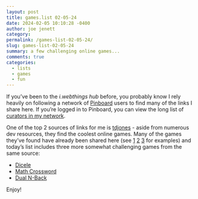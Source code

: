 ```yaml
---
layout: post
title: games.list 02-05-24
date: 2024-02-05 10:10:28 -0400
author: joe jenett
category: 
permalink: /games-list-02-05-24/
slug: games-list-02-05-24
summary: a few challenging online games...
comments: true
categories:
  - lists
  - games
  - fun
---
```

If you’ve been to the _i.webthings hub_ before, you probably know I rely heavily on following a network of <a href="https://pinboard.in/">Pinboard</a> users to find many of the links I share here. If you’re logged in to Pinboard, you can view the long list of <a href="https://pinboard.in/u:iwebthings/network/">curators in my network</a>. 

One of the top 2 sources of links for me is <a href="https://pinboard.in/u:tdjones">tdjones</a> - aside from numerous dev resources, they find the coolest online games. Many of the games they’ve found have already been shared here (see <a href="/linkylove-01-25-24/">1</a> <a href="/assemble-the-target-word-using-the-fewest-spins-possible/">2</a> <a href="/linkylove-01-17-24/">3</a> for examples) and today’s list includes three more somewhat challenging games from the same source:
<ul class="links">
	<li><a title="Dicele | Daily Math Puzzle Games for Fun and Learning" href="https://dicele.com/">Dicele</a></li>
	<li><a title="Math Crossword: Drag & Drop Your Way to Math Mastery" href="https://scientific.place/math-crossword/">Math Crossword</a></li>
	<li><a title="Dual N-Back - The goal of each level is to remember the state of the game exactly N timesteps ago." href="https://www.dual-n-back.io/">Dual N-Back</a></li>
</ul>
Enjoy!

<a href="https://brid.gy/publish/mastodon"></a>
